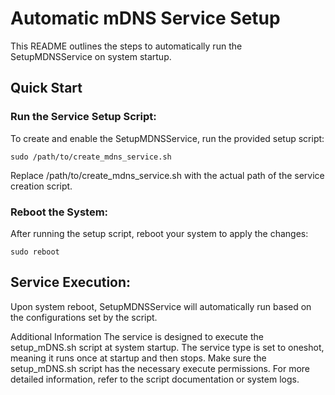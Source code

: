 # Automatic mDNS Service Setup
This README outlines the steps to automatically run the SetupMDNSService on system startup.

## Quick Start
### Run the Service Setup Script:
To create and enable the SetupMDNSService, run the provided setup script:

```
sudo /path/to/create_mdns_service.sh
```
Replace /path/to/create_mdns_service.sh with the actual path of the service creation script.

### Reboot the System:
After running the setup script, reboot your system to apply the changes:

```
sudo reboot
```

## Service Execution:
Upon system reboot, SetupMDNSService will automatically run based on the configurations set by the script.

Additional Information
The service is designed to execute the setup_mDNS.sh script at system startup.
The service type is set to oneshot, meaning it runs once at startup and then stops.
Make sure the setup_mDNS.sh script has the necessary execute permissions.
For more detailed information, refer to the script documentation or system logs.
